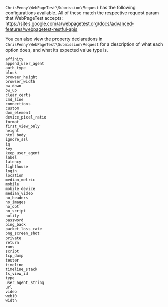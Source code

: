 `ChrisPenny\WebPageTest\Submission\Request` has the following configurations available. All of these match the
respective request param that WebPageTest accepts:
https://sites.google.com/a/webpagetest.org/docs/advanced-features/webpagetest-restful-apis

You can also view the property declarations in `ChrisPenny\WebPageTest\Submission\Request` for a description of what
each option does, and what its expected value type is. 

```
affinity
append_user_agent
auth_type
block
browser_height
browser_width
bw_down
bw_up
clear_certs
cmd_line
connections
custom
dom_element
device_pixel_ratio
format
first_view_only
height
html_body
ignore_ssl
iq
key
keep_user_agent
label
latency
lighthouse
login
location
median_metric
mobile
mobile_device
median_video
no_headers
no_images
no_opt
no_script
notify
password
ping_back
packet_loss_rate
png_screen_shot
private
return
runs
script
tcp_dump
tester
timeline
timeline_stack
ts_view_id
type
user_agent_string
url
video
web10
width
```
